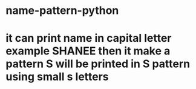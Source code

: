 # name-pattern-python
# it can print name in capital letter example SHANEE then it make a pattern S will be printed in S pattern using small s letters 
